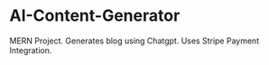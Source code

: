# AI-Content-Generator
MERN Project. Generates blog using Chatgpt. Uses Stripe Payment Integration. 
